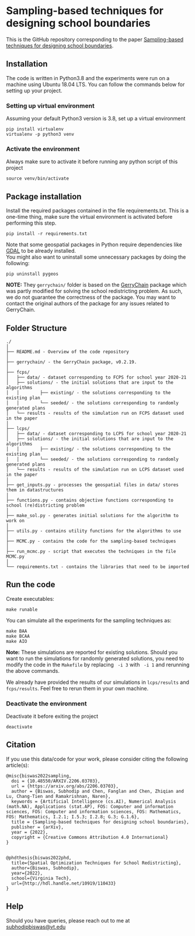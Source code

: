 # Sampling-based techniques for designing school boundaries


This is the GitHub repository corresponding to the paper [Sampling-based techniques for designing school boundaries](https://arxiv.org/abs/2206.03703).

## Installation

The code is written in Python3.8 and the experiments were run on a machine using Ubuntu 18.04 LTS. You can follow the commands below for setting up your project.

### Setting up virtual environment
Assuming your default Python3 version is 3.8, set up a virtual environment
```
pip install virtualenv
virtualenv -p python3 venv
```

### Activate the environment
Always make sure to activate it before running any python script of this project
```
source venv/bin/activate
```

## Package installation
Install the required packages contained in the file requirements.txt. This is a one-time thing, make sure the virtual environment is activated before performing this step.
```
pip install -r requirements.txt
```

Note that some geospatial packages in Python require dependencies like [GDAL](https://gdal.org/) to be already installed.  
You might also want to uninstall some unnecessary packages by doing the following:

```
pip uninstall pygeos
```

**NOTE:** They `gerrychain/` folder is based on the [GerryChain](https://github.com/mggg/GerryChain) package which was partly modified for solving the school redistricting problem. As such, we do not guarantee the correctness of the package. You may want to contact the original authors of the package for any issues related to GerryChain.

## Folder Structure
  ```
  ./
  │
  ├── README.md - Overview of the code repository
  │
  ├── gerrychain/ - the GerryChain package, v0.2.19.
  │
  ├── fcps/
  │   ├── data/ - dataset corresponding to FCPS for school year 2020-21
  │   ├── solutions/ - the initial solutions that are input to the algorithms
  │   │        ├── existing/ - the solutions corresponding to the existing plan
  │   │        └── seeded/ - the solutions corresponding to randomly generated plans
  │   └── results - results of the simulation run on FCPS dataset used in the paper
  │
  ├── lcps/
  │   ├── data/ - dataset corresponding to LCPS for school year 2020-21
  │   ├── solutions/ - the initial solutions that are input to the algorithms
  │   │        ├── existing/ - the solutions corresponding to the existing plan
  │   │        └── seeded/ - the solutions corresponding to randomly generated plans
  │   └── results - results of the simulation run on LCPS dataset used in the paper
  │
  ├── get_inputs.py - processes the geospatial files in data/ stores them in datastructures
  │
  ├── functions.py - contains objective functions corresponding to school (re)districting problem
  │
  ├── make_sol.py - generates initial solutions for the algorithm to work on
  │
  ├── utils.py - contains utility functions for the algorithms to use
  │
  ├── MCMC.py - contains the code for the sampling-based techniques
  │  
  ├── run_mcmc.py - script that executes the techniques in the file MCMC.py
  │  
  └── requirements.txt - contains the libraries that need to be imported 
  ```

## Run the code

Create executables:
```
make runable
```

You can simulate all the experiments for the sampling techniques as:
```
make BAA
make BCAA
make AIO
```
**Note:** These simulations are reported for existing solutions. Should you want to run the simulations for randomly generated solutions, you need to modify the code in the `Makefile` by replacing ` -i 3` with ` -i 1` and rerunning the above commands.

We already have provided the results of our simulations in `lcps/results` and `fcps/results`. Feel free to rerun them in your own machine.

### Deactivate the environment
Deactivate it before exiting the project
```
deactivate
```

## Citation
If you use this data/code for your work, please consider citing the following article(s):
```
@misc{biswas2022sampling,
  doi = {10.48550/ARXIV.2206.03703},
  url = {https://arxiv.org/abs/2206.03703},
  author = {Biswas, Subhodip and Chen, Fanglan and Chen, Zhiqian and Lu, Chang-Tien and Ramakrishnan, Naren},
  keywords = {Artificial Intelligence (cs.AI), Numerical Analysis (math.NA), Applications (stat.AP), FOS: Computer and information sciences, FOS: Computer and information sciences, FOS: Mathematics, FOS: Mathematics, I.2.1; I.5.3; I.2.8; G.3; G.1.6},
  title = {Sampling-based techniques for designing school boundaries},
  publisher = {arXiv},  
  year = {2022},  
  copyright = {Creative Commons Attribution 4.0 International}
}


@phdthesis{biswas2022phd,
  title={Spatial Optimization Techniques for School Redistricting},
  author={Biswas, Subhodip},
  year={2022},
  school={Virginia Tech},
  url={http://hdl.handle.net/10919/110433}
}
```
## Help
Should you have queries, please reach out to me at subhodipbiswas@vt.edu

